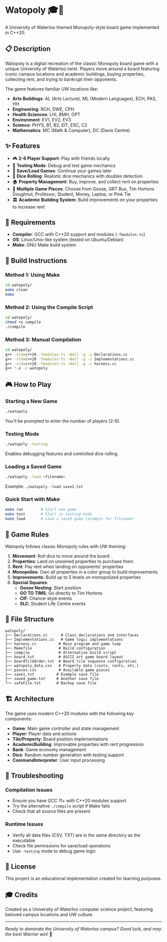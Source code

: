 # Watopoly 🎓🎲

A University of Waterloo themed Monopoly-style board game implemented in C++20.

## 📋 Description

Watopoly is a digital recreation of the classic Monopoly board game with a unique University of Waterloo twist. Players move around a board featuring iconic campus locations and academic buildings, buying properties, collecting rent, and trying to bankrupt their opponents.

The game features familiar UW locations like:
- **Arts Buildings**: AL (Arts Lecture), ML (Modern Languages), ECH, PAS, HH
- **Engineering**: RCH, DWE, CPH  
- **Health Sciences**: LHI, BMH, OPT
- **Environment**: EV1, EV2, EV3
- **Science**: PHYS, B1, B2, EIT, ESC, C2
- **Mathematics**: MC (Math & Computer), DC (Davis Centre)

## ✨ Features

- 🎮 **2-6 Player Support**: Play with friends locally
- 🎯 **Testing Mode**: Debug and test game mechanics
- 💾 **Save/Load Games**: Continue your games later
- 🎲 **Dice Rolling**: Realistic dice mechanics with doubles detection
- 🏠 **Property Management**: Buy, improve, and collect rent on properties
- 🎪 **Multiple Game Pieces**: Choose from Goose, GRT Bus, Tim Hortons Doughnut, Professor, Student, Money, Laptop, or Pink Tie
- 🏛️ **Academic Building System**: Build improvements on your properties to increase rent

## 🔧 Requirements

- **Compiler**: GCC with C++20 support and modules (`-fmodules-ts`)
- **OS**: Linux/Unix-like system (tested on Ubuntu/Debian)
- **Make**: GNU Make build system

## 🚀 Build Instructions

### Method 1: Using Make
```bash
cd watopoly/
make clean
make
```

### Method 2: Using the Compile Script
```bash
cd watopoly/
chmod +x compile
./compile
```

### Method 3: Manual Compilation
```bash
cd watopoly/
g++ -std=c++20 -fmodules-ts -Wall -g -c Declarations.cc
g++ -std=c++20 -fmodules-ts -Wall -g -c Implementations.cc  
g++ -std=c++20 -fmodules-ts -Wall -g -c harness.cc
g++ *.o -o watopoly
```

## 🎮 How to Play

### Starting a New Game
```bash
./watopoly
```
You'll be prompted to enter the number of players (2-6).

### Testing Mode
```bash
./watopoly -testing
```
Enables debugging features and controlled dice rolling.

### Loading a Saved Game
```bash
./watopoly -load <filename>
```
Example: `./watopoly -load save1.txt`

### Quick Start with Make
```bash
make run        # Start new game
make test       # Start in testing mode  
make load       # Load a saved game (prompts for filename)
```

## 🎯 Game Rules

Watopoly follows classic Monopoly rules with UW theming:

1. **Movement**: Roll dice to move around the board
2. **Properties**: Land on unowned properties to purchase them
3. **Rent**: Pay rent when landing on opponents' properties  
4. **Monopolies**: Own all properties in a color group to build improvements
5. **Improvements**: Build up to 5 levels on monopolized properties
6. **Special Squares**: 
   - **Goose Nesting**: Start position
   - **GO TO TIMS**: Go directly to Tim Hortons
   - **CIF**: Chance-style events
   - **SLC**: Student Life Centre events

## 📁 File Structure

```
watopoly/
├── Declarations.cc      # Class declarations and interfaces
├── Implementations.cc   # Game logic implementations  
├── harness.cc          # Main program and game loop
├── Makefile            # Build configuration
├── compile             # Alternative build script
├── board.txt           # ASCII art game board layout
├── boardTileOrder.txt  # Board tile sequence configuration
├── watopoly_data.csv   # Property data (costs, rents, etc.)
├── pieces.csv          # Available game pieces
├── save1.txt          # Example save file
├── saved_game.txt     # Another save file
└── safeFile.txt       # Backup save file
```

## 🏗️ Architecture

The game uses modern C++20 modules with the following key components:

- **Game**: Main game controller and state management
- **Player**: Player data and actions
- **Tile/Property**: Board position implementations  
- **AcademicBuilding**: Improvable properties with rent progression
- **Bank**: Game economy management
- **Dice**: Random number generation with testing support
- **CommandInterpreter**: User input processing


## 🐛 Troubleshooting

### Compilation Issues
- Ensure you have GCC 11+ with C++20 modules support
- Try the alternative `./compile` script if Make fails
- Check that all source files are present

### Runtime Issues  
- Verify all data files (CSV, TXT) are in the same directory as the executable
- Check file permissions for save/load operations
- Use `-testing` mode to debug game logic

## 📜 License

This project is an educational implementation created for learning purposes.

## 🎓 Credits

Created as a University of Waterloo computer science project, featuring beloved campus locations and UW culture.

---

*Ready to dominate the University of Waterloo campus? Good luck, and may the best Warrior win!* 🦆
